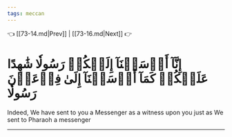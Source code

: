 ```yaml
---
tags: meccan
---
```


👈 [[73-14.md|Prev]] | [[73-16.md|Next]] 👉

# إِنَّآ أَرۡسَلۡنَآ إِلَيۡكُمۡ رَسُولٗا شَٰهِدًا عَلَيۡكُمۡ كَمَآ أَرۡسَلۡنَآ إِلَىٰ فِرۡعَوۡنَ رَسُولٗا

Indeed, We have sent to you a Messenger as a witness upon you just as We sent to Pharaoh a messenger

---

